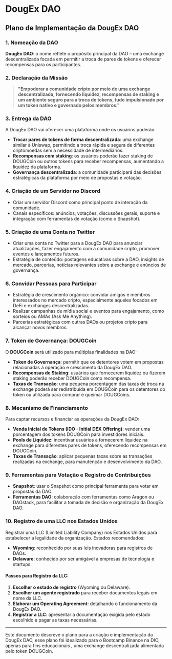# DougEx DAO

## Plano de Implementação da DougEx DAO

### 1. Nomeação da DAO
**DougEx DAO**: o nome reflete o propósito principal da DAO – uma exchange descentralizada focada em permitir a troca de pares de tokens e oferecer recompensas para os participantes.

### 2. Declaração da Missão
> **"Empoderar a comunidade cripto por meio de uma exchange descentralizada, fornecendo liquidez, recompensas de staking e um ambiente seguro para a troca de tokens, tudo impulsionado por um token nativo e governado pelos membros."**

### 3. Entrega da DAO
A DougEx DAO vai oferecer uma plataforma onde os usuários poderão:
- **Trocar pares de tokens de forma descentralizada**: uma exchange similar à Uniswap, permitindo a troca rápida e segura de diferentes criptomoedas sem a necessidade de intermediários.
- **Recompensas com staking**: os usuários poderão fazer staking de DOUGCoin ou outros tokens para receber recompensas, aumentando a liquidez da plataforma.
- **Governança descentralizada**: a comunidade participará das decisões estratégicas da plataforma por meio de propostas e votação.

### 4. Criação de um Servidor no Discord
- Criar um servidor Discord como principal ponto de interação da comunidade.
- Canais específicos: anúncios, votações, discussões gerais, suporte e integração com ferramentas de votação (como o Snapshot).

### 5. Criação de uma Conta no Twitter
- Criar uma conta no Twitter para a DougEx DAO para anunciar atualizações, fazer engajamento com a comunidade cripto, promover eventos e lançamentos futuros.
- Estratégia de conteúdo: postagens educativas sobre a DAO, insights de mercado, parcerias, notícias relevantes sobre a exchange e anúncios de governança.

### 6. Convidar Pessoas para Participar
- Estratégia de crescimento orgânico: convidar amigos e membros interessados no mercado cripto, especialmente aqueles focados em DeFi e exchanges descentralizadas.
- Realizar campanhas de mídia social e eventos para engajamento, como sorteios ou AMAs (Ask Me Anything).
- Parcerias estratégicas com outras DAOs ou projetos cripto para alcançar novos membros.

### 7. Token de Governança: DOUGCoin
O **DOUGCoin** será utilizado para múltiplas finalidades na DAO:
- **Token de Governança**: permitir que os detentores votem em propostas relacionadas à operação e crescimento da DougEx DAO.
- **Recompensas de Staking**: usuários que fornecerem liquidez ou fizerem staking poderão receber DOUGCoin como recompensa.
- **Taxas de Transação**: uma pequena porcentagem das taxas de troca na exchange poderá ser redistribuída em DOUGCoin para os detentores do token ou utilizada para comprar e queimar DOUGCoins.

### 8. Mecanismo de Financiamento
Para captar recursos e financiar as operações da DougEx DAO:
- **Venda Inicial de Tokens (IDO - Initial DEX Offering)**: vender uma porcentagem dos tokens DOUGCoin para investidores iniciais.
- **Pools de Liquidez**: incentivar usuários a fornecerem liquidez na exchange para diferentes pares de tokens, oferecendo recompensas em DOUGCoin.
- **Taxas de Transação**: aplicar pequenas taxas sobre as transações realizadas na exchange, para manutenção e desenvolvimento da DAO.

### 9. Ferramentas para Votação e Registro de Contribuições
- **Snapshot**: usar o Snapshot como principal ferramenta para votar em propostas da DAO.
- **Ferramentas DAO**: colaboração com ferramentas como Aragon ou DAOstack, para facilitar a tomada de decisão e organização da DougEx DAO.

### 10. Registro de uma LLC nos Estados Unidos
Registrar uma LLC (Limited Liability Company) nos Estados Unidos para estabelecer a legalidade da organização. Estados recomendados:
- **Wyoming**: reconhecido por suas leis inovadoras para registros de DAOs.
- **Delaware**: conhecido por ser amigável a empresas de tecnologia e startups.

#### Passos para Registro da LLC:
1. **Escolher o estado de registro** (Wyoming ou Delaware).
2. **Escolher um agente registrado** para receber documentos legais em nome da LLC.
3. **Elaborar um Operating Agreement**: detalhando o funcionamento da DougEx DAO.
4. **Registrar a LLC**: apresentar a documentação exigida pelo estado escolhido e pagar as taxas necessárias.

---

Este documento descreve o plano para a criação e implementação da DougEx DAO, esse plano foi idealizado para o Bootcamp Binance na DIO, apenas para fins educacionais , uma exchange descentralizada alimentada pelo token DOUGCoin.
